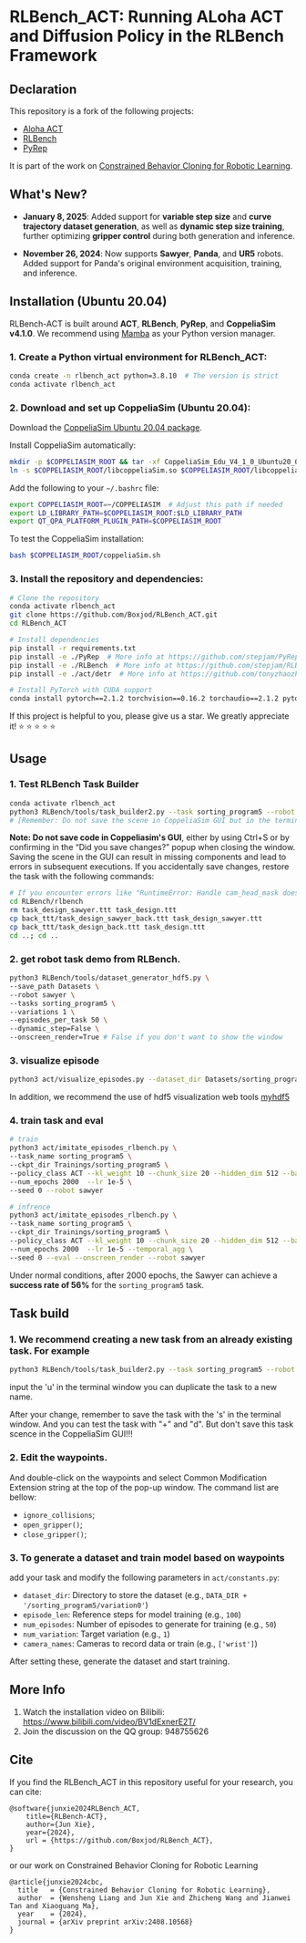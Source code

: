 
# RLBench_ACT: Running ALoha ACT and Diffusion Policy in the RLBench Framework

## Declaration

This repository is a fork of the following projects:
- [Aloha ACT](https://github.com/tonyzhaozh/act)
- [RLBench](https://github.com/stepjam/RLBench)
- [PyRep](https://github.com/stepjam/PyRep)

It is part of the work on [Constrained Behavior Cloning for Robotic Learning](https://arxiv.org/abs/2408.10568?context=cs.RO).

## What's New?

- **January 8, 2025**: Added support for **variable step size** and **curve trajectory dataset generation**, as well as **dynamic step size training**, further optimizing **gripper control** during both generation and inference.

- **November 26, 2024**: Now supports **Sawyer**, **Panda**, and **UR5** robots. Added support for Panda's original environment acquisition, training, and inference.

## Installation (Ubuntu 20.04)

RLBench-ACT is built around **ACT**, **RLBench**, **PyRep**, and **CoppeliaSim v4.1.0**. We recommend using [Mamba](https://github.com/conda-forge/miniforge) as your Python version manager.

### 1. Create a Python virtual environment for RLBench_ACT:

```bash
conda create -n rlbench_act python=3.8.10  # The version is strict
conda activate rlbench_act
```

### 2. Download and set up CoppeliaSim (Ubuntu 20.04):

Download the [CoppeliaSim Ubuntu 20.04 package](https://www.coppeliarobotics.com/files/V4_1_0/CoppeliaSim_Edu_V4_1_0_Ubuntu20_04.tar.xz).

Install CoppeliaSim automatically:

```bash
mkdir -p $COPPELIASIM_ROOT && tar -xf CoppeliaSim_Edu_V4_1_0_Ubuntu20_04.tar.xz -C $COPPELIASIM_ROOT --strip-components 1
ln -s $COPPELIASIM_ROOT/libcoppeliaSim.so $COPPELIASIM_ROOT/libcoppeliaSim.so.1
```

Add the following to your `~/.bashrc` file:

```bash
export COPPELIASIM_ROOT=~/COPPELIASIM  # Adjust this path if needed
export LD_LIBRARY_PATH=$COPPELIASIM_ROOT:$LD_LIBRARY_PATH
export QT_QPA_PLATFORM_PLUGIN_PATH=$COPPELIASIM_ROOT
```

To test the CoppeliaSim installation:

```bash
bash $COPPELIASIM_ROOT/coppeliaSim.sh
```

### 3. Install the repository and dependencies:

```bash
# Clone the repository
conda activate rlbench_act
git clone https://github.com/Boxjod/RLBench_ACT.git
cd RLBench_ACT

# Install dependencies
pip install -r requirements.txt
pip install -e ./PyRep  # More info at https://github.com/stepjam/PyRep
pip install -e ./RLBench  # More info at https://github.com/stepjam/RLBench
pip install -e ./act/detr  # More info at https://github.com/tonyzhaozh/act

# Install PyTorch with CUDA support
conda install pytorch==2.1.2 torchvision==0.16.2 torchaudio==2.1.2 pytorch-cuda=12.1 -c pytorch -c nvidia
```

If this project is helpful to you, please give us a star. We greatly appreciate it! ⭐ ⭐ ⭐ ⭐ ⭐

## Usage

### 1. Test RLBench Task Builder

```bash
conda activate rlbench_act
python3 RLBench/tools/task_builder2.py --task sorting_program5 --robot sawyer 
# [Remember: Do not save the scene in CoppeliaSim GUI but in the terminator with input 's']
```
**Note: Do not save code in Coppeliasim's GUI**, either by using Ctrl+S or by confirming in the “Did you save changes?” popup when closing the window. Saving the scene in the GUI can result in missing components and lead to errors in subsequent executions. If you accidentally save changes, restore the task with the following commands:

```bash
# If you encounter errors like "RuntimeError: Handle cam_head_mask does not exist"
cd RLBench/rlbench
rm task_design_sawyer.ttt task_design.ttt
cp back_ttt/task_design_sawyer_back.ttt task_design_sawyer.ttt
cp back_ttt/task_design_back.ttt task_design.ttt
cd ..; cd ..
```

### 2. get robot task demo from RLBench. 

    
```bash
python3 RLBench/tools/dataset_generator_hdf5.py \
--save_path Datasets \
--robot sawyer \
--tasks sorting_program5 \
--variations 1 \
--episodes_per_task 50 \
--dynamic_step=False \
--onscreen_render=True # False if you don't want to show the window
```

### 3. visualize episode

```bash
python3 act/visualize_episodes.py --dataset_dir Datasets/sorting_program5/variation0 --episode_idx 0
```
In addition, we recommend the use of hdf5 visualization web tools [myhdf5](https://myhdf5.hdfgroup.org/)

### 4. train task and eval
    
```bash
# train
python3 act/imitate_episodes_rlbench.py \
--task_name sorting_program5 \
--ckpt_dir Trainings/sorting_program5 \
--policy_class ACT --kl_weight 10 --chunk_size 20 --hidden_dim 512 --batch_size 8 --dim_feedforward 3200 \
--num_epochs 2000  --lr 1e-5 \
--seed 0 --robot sawyer 

# infrence
python3 act/imitate_episodes_rlbench.py \
--task_name sorting_program5 \
--ckpt_dir Trainings/sorting_program5 \
--policy_class ACT --kl_weight 10 --chunk_size 20 --hidden_dim 512 --batch_size 8 --dim_feedforward 3200 \
--num_epochs 2000  --lr 1e-5 --temporal_agg \
--seed 0 --eval --onscreen_render --robot sawyer 
```
Under normal conditions, after 2000 epochs, the Sawyer can achieve a **success rate of 56%** for the `sorting_program5` task.

## Task build

### 1. We recommend creating a new task from an already existing task. For example

```bash
python3 RLBench/tools/task_builder2.py --task sorting_program5 --robot sawyer
```
input the 'u' in the terminal window you can duplicate the task to a new name.

After your change, remember to save the task with the 's' in the terminal window. And you can test the task with "+" and "d".
But don't save this task scence in the CoppeliaSim GUI!!!

### 2. Edit the waypoints. 
And double-click on the waypoints and select Common Modification Extension string at the top of the pop-up window. The command list are bellow:

- `ignore_collisions`;
- `open_gripper()`;
- `close_gripper()`;
<!-- - `steps(12)`; # You can set a fixed number of steps to reach this path point. -->

### 3. To generate a dataset and train model based on waypoints 

add your task and modify the following parameters in `act/constants.py`:

- `dataset_dir`: Directory to store the dataset (e.g., `DATA_DIR + '/sorting_program5/variation0'`)
- `episode_len`: Reference steps for model training (e.g., `100`)
- `num_episodes`: Number of episodes to generate for training (e.g., `50`)
- `num_variation`: Target variation (e.g., `1`)
- `camera_names`: Cameras to record data or train (e.g., `['wrist']`)

After setting these, generate the dataset and start training.

## More Info
1. Watch the installation video on Bilibili: https://www.bilibili.com/video/BV1dExnerE2T/
2. Join the discussion on the QQ group: 948755626

## Cite
If you find the RLBench_ACT in this repository useful for your research, you can cite:
```
@software{junxie2024RLBench_ACT,
    title={RLBench-ACT},
    author={Jun Xie},
    year={2024},
    url = {https://github.com/Boxjod/RLBench_ACT},
}
```
or our work on Constrained Behavior Cloning for Robotic Learning
```
@article{junxie2024cbc,
  title   = {Constrained Behavior Cloning for Robotic Learning},
  author  = {Wensheng Liang and Jun Xie and Zhicheng Wang and Jianwei Tan and Xiaoguang Ma},
  year    = {2024},
  journal = {arXiv preprint arXiv:2408.10568}
}
```



